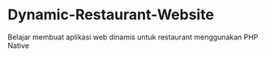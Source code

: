 # Dynamic-Restaurant-Website
Belajar membuat aplikasi web dinamis untuk restaurant menggunakan PHP Native
